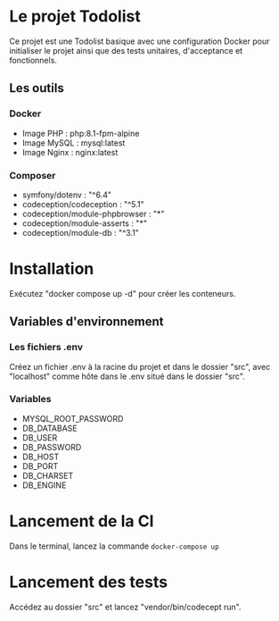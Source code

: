 # Le projet Todolist

Ce projet est une Todolist basique avec une configuration Docker pour initialiser le projet ainsi que des tests unitaires, d'acceptance et fonctionnels.

## Les outils

### Docker
- Image PHP : php:8.1-fpm-alpine
- Image MySQL : mysql:latest
- Image Nginx : nginx:latest

### Composer
- symfony/dotenv : "^6.4"
- codeception/codeception : "^5.1"
- codeception/module-phpbrowser : "*"
- codeception/module-asserts : "*"
- codeception/module-db : "^3.1"

# Installation

Exécutez "docker compose up -d" pour créer les conteneurs.

## Variables d'environnement

### Les fichiers .env

Créez un fichier .env à la racine du projet et dans le dossier "src", avec "localhost" comme hôte dans le .env situé dans le dossier "src".

### Variables
- MYSQL_ROOT_PASSWORD
- DB_DATABASE
- DB_USER
- DB_PASSWORD
- DB_HOST
- DB_PORT
- DB_CHARSET
- DB_ENGINE

# Lancement de la CI
Dans le terminal, lancez la commande `docker-compose up`

# Lancement des tests

Accédez au dossier "src" et lancez "vendor/bin/codecept run".
